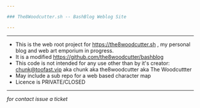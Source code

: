 ```yaml
---

### The8Woodcutter.sh -- BashBlog Weblog Site

---
```


***

* This is the web root project for https://the8woodcutter.sh , my personal blog and web art emporium in progress.
* It is a modified https://github.com/the8woodcutter/bashblog
* This code is not intended for any use other than by it's creator: chunk@toofast.vip aka chunk aka the8woodcutter aka The Woodcuttter
* May include a sub repo for a web based character map
* Licence is PRIVATE/CLOSED

***

_for contact issue a ticket_